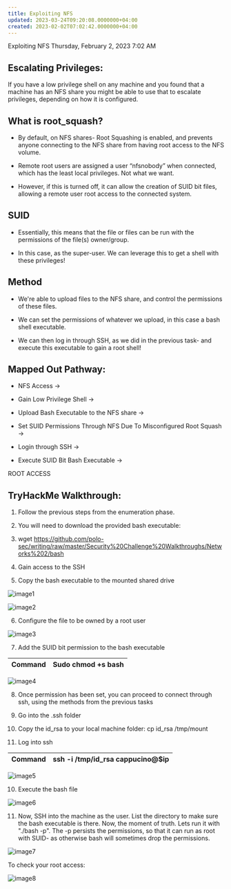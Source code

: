 ```yaml
---
title: Exploiting NFS
updated: 2023-03-24T09:20:08.0000000+04:00
created: 2023-02-02T07:02:42.0000000+04:00
---
```


Exploiting NFS
Thursday, February 2, 2023
7:02 AM
## Escalating Privileges:

If you have a low privilege shell on any machine and you found that a machine has an NFS share you might be able to use that to escalate privileges, depending on how it is configured.

## What is root_squash?

- By default, on NFS shares- Root Squashing is enabled, and prevents anyone connecting to the NFS share from having root access to the NFS volume.

- Remote root users are assigned a user “nfsnobody” when connected, which has the least local privileges. Not what we want.

- However, if this is turned off, it can allow the creation of SUID bit files, allowing a remote user root access to the connected system.

## SUID

- Essentially, this means that the file or files can be run with the permissions of the file(s) owner/group.

- In this case, as the super-user. We can leverage this to get a shell with these privileges!

## Method

- We're able to upload files to the NFS share, and control the permissions of these files.

- We can set the permissions of whatever we upload, in this case a bash shell executable.

- We can then log in through SSH, as we did in the previous task- and execute this executable to gain a root shell!

## Mapped Out Pathway:

- NFS Access -\>

- Gain Low Privilege Shell -\>

- Upload Bash Executable to the NFS share -\>

- Set SUID Permissions Through NFS Due To Misconfigured Root Squash -\>

- Login through SSH -\>

- Execute SUID Bit Bash Executable -\>

ROOT ACCESS

## TryHackMe Walkthrough:

1.  Follow the previous steps from the enumeration phase.

2.  You will need to download the provided bash executable:

3.  wget <https://github.com/polo-sec/writing/raw/master/Security%20Challenge%20Walkthroughs/Networks%202/bash>

4.  Gain access to the SSH

5.  Copy the bash executable to the mounted shared drive

![image1](image1-33.png)

![image2](image2-16.png)

6.  Configure the file to be owned by a root user

![image3](image3-9.png)

7.  Add the SUID bit permission to the bash executable

| Command | Sudo chmod +s bash |
|---------|--------------------|

![image4](image4-8.png)

8.  Once permission has been set, you can proceed to connect through ssh, using the methods from the previous tasks

1.  Go into the .ssh folder
2.  Copy the id_rsa to your local machine folder: cp id_rsa /tmp/mount

9.  Log into ssh

| Command | ssh -i /tmp/id_rsa cappucino@\$ip |
|---------|-----------------------------------|

![image5](image5-6.png)

10. Execute the bash file

![image6](image6-3.png)

11. Now, SSH into the machine as the user. List the directory to make sure the bash executable is there. Now, the moment of truth. Lets run it with "./bash -p". The -p persists the permissions, so that it can run as root with SUID- as otherwise bash will sometimes drop the permissions.

![image7](image7-3.png)

To check your root access:

![image8](image8-2.png)

